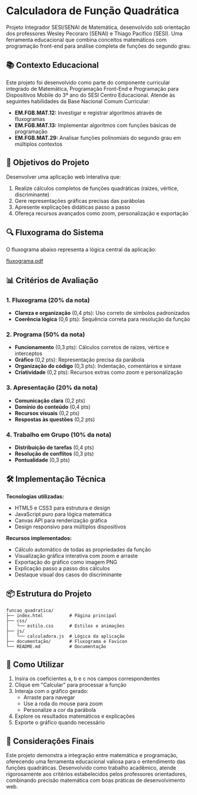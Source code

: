 # Calculadora de Função Quadrática

Projeto Integrador SESI/SENAI de Matemática, desenvolvido sob orientação dos professores Wesley Pecoraro (SENAI) e Thiago Pacífico (SESI). Uma ferramenta educacional que combina conceitos matemáticos com programação front-end para análise completa de funções do segundo grau.

## 📚 Contexto Educacional

Este projeto foi desenvolvido como parte do componente curricular integrado de Matemática, Programação Front-End e Programação para Dispositivos Mobile do 3º ano do SESI Centro Educacional. Atende às seguintes habilidades da Base Nacional Comum Curricular:

* **EM.FGB.MAT.12:** Investigar e registrar algoritmos através de fluxogramas
* **EM.FGB.MAT.13:** Implementar algoritmos com funções básicas de programação
* **EM.FGB.MAT.29:** Analisar funções polinomiais do segundo grau em múltiplos contextos

## 🎯 Objetivos do Projeto

Desenvolver uma aplicação web interativa que:

1. Realize cálculos completos de funções quadráticas (raízes, vértice, discriminante)
2. Gere representações gráficas precisas das parábolas
3. Apresente explicações didáticas passo a passo
4. Ofereça recursos avançados como zoom, personalização e exportação

## 🔍 Fluxograma do Sistema

O fluxograma abaixo representa a lógica central da aplicação:

[fluxograma.pdf](https://github.com/user-attachments/files/20259990/fluxograma.pdf)

## 📊 Critérios de Avaliação

### 1. Fluxograma (20% da nota)
* **Clareza e organização** (0,4 pts): Uso correto de símbolos padronizados
* **Coerência lógica** (0,6 pts): Sequência correta para resolução da função

### 2. Programa (50% da nota)
* **Funcionamento** (0,3 pts): Cálculos corretos de raízes, vértice e interceptos
* **Gráfico** (0,2 pts): Representação precisa da parábola
* **Organização do código** (0,3 pts): Indentação, comentários e sintaxe
* **Criatividade** (0,2 pts): Recursos extras como zoom e personalização

### 3. Apresentação (20% da nota)
* **Comunicação clara** (0,2 pts)
* **Domínio do conteúdo** (0,4 pts)
* **Recursos visuais** (0,2 pts)
* **Respostas às questões** (0,2 pts)

### 4. Trabalho em Grupo (10% da nota)
* **Distribuição de tarefas** (0,4 pts)
* **Resolução de conflitos** (0,3 pts)
* **Pontualidade** (0,3 pts)

## 🛠️ Implementação Técnica

**Tecnologias utilizadas:**
* HTML5 e CSS3 para estrutura e design
* JavaScript puro para lógica matemática
* Canvas API para renderização gráfica
* Design responsivo para múltiplos dispositivos

**Recursos implementados:**
* Cálculo automático de todas as propriedades da função
* Visualização gráfica interativa com zoom e arraste
* Exportação do gráfico como imagem PNG
* Explicação passo a passo dos cálculos
* Destaque visual dos casos do discriminante

## 📦 Estrutura do Projeto

```
funcao_quadratica/
├── index.html          # Página principal
├── css/
│   └── estilo.css      # Estilos e animações
├── js/
│   └── calculadora.js  # Lógica da aplicação
├── documentação/       # Fluxograma e Favicon
└── README.md           # Documentação
```

## 🚀 Como Utilizar

1. Insira os coeficientes a, b e c nos campos correspondentes
2. Clique em "Calcular" para processar a função
3. Interaja com o gráfico gerado:
   - Arraste para navegar
   - Use a roda do mouse para zoom
   - Personalize a cor da parábola
4. Explore os resultados matemáticos e explicações
5. Exporte o gráfico quando necessário

## 📝 Considerações Finais

Este projeto demonstra a integração entre matemática e programação, oferecendo uma ferramenta educacional valiosa para o entendimento das funções quadráticas. Desenvolvido como trabalho acadêmico, atende rigorosamente aos critérios estabelecidos pelos professores orientadores, combinando precisão matemática com boas práticas de desenvolvimento web.
